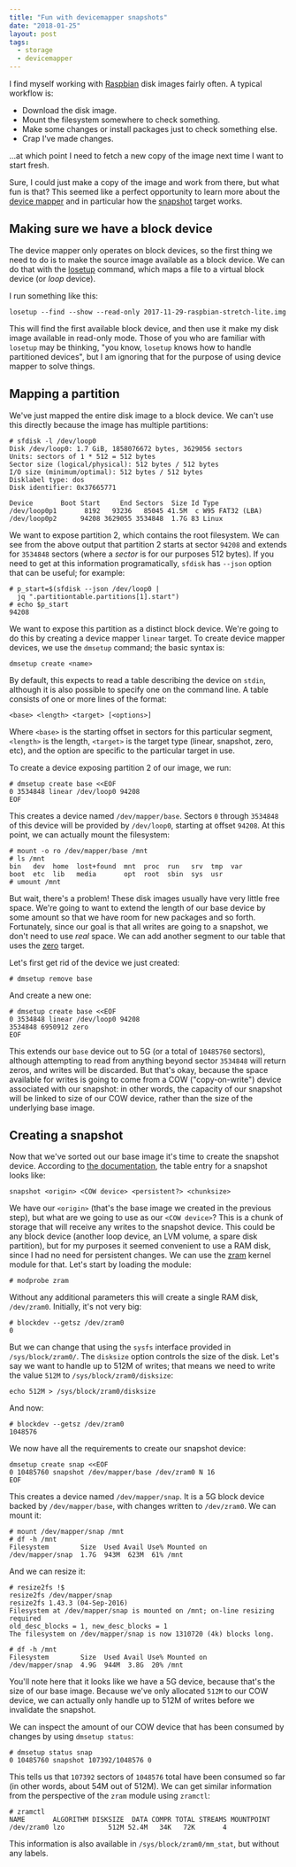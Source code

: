 ```yaml
---
title: "Fun with devicemapper snapshots"
date: "2018-01-25"
layout: post
tags:
  - storage
  - devicemapper
---
```


I find myself working with [Raspbian][] disk images fairly often. A
typical workflow is:

[raspbian]: https://www.raspberrypi.org/downloads/raspbian/

- Download the disk image.
- Mount the filesystem somewhere to check something.
- Make some changes or install packages just to check something else.
- Crap I've made changes.

...at which point I need to fetch a new copy of the image next time I
want to start fresh.

Sure, I could just make a copy of the image and work from there, but
what fun is that? This seemed like a perfect opportunity to learn more
about the [device mapper][] and in particular how the [snapshot][]
target works.

[device mapper]: https://www.kernel.org/doc/Documentation/device-mapper/
[snapshot]: https://www.kernel.org/doc/Documentation/device-mapper/snapshot.txt

## Making sure we have a block device

The device mapper only operates on block devices, so the first thing
we need to do is to make the source image available as a block device.
We can do that with the [losetup][] command, which maps a file to a
virtual block device (or *loop* device).

[losetup]: http://manpages.ubuntu.com/manpages/xenial/man8/losetup.8.html

I run something like this:

    losetup --find --show --read-only 2017-11-29-raspbian-stretch-lite.img

This will find the first available block device, and then use it make
my disk image available in read-only mode. Those of you who are
familiar with `losetup` may be thinking, "you know, `losetup` knows
how to handle partitioned devices", but I am ignoring that for the
purpose of using device mapper to solve things.

## Mapping a partition

We've just mapped the entire disk image to a block device. We can't
use this directly because the image has multiple partitions:

    # sfdisk -l /dev/loop0
    Disk /dev/loop0: 1.7 GiB, 1858076672 bytes, 3629056 sectors
    Units: sectors of 1 * 512 = 512 bytes
    Sector size (logical/physical): 512 bytes / 512 bytes
    I/O size (minimum/optimal): 512 bytes / 512 bytes
    Disklabel type: dos
    Disk identifier: 0x37665771

    Device       Boot Start     End Sectors  Size Id Type
    /dev/loop0p1       8192   93236   85045 41.5M  c W95 FAT32 (LBA)
    /dev/loop0p2      94208 3629055 3534848  1.7G 83 Linux

We want  to expose partition 2, which contains the root filesystem. We
can see from the above output that partition 2 starts at sector
`94208` and extends for `3534848` sectors (where a *sector* is for our
purposes 512 bytes). If you need to get at this information
programatically, `sfdisk` has `--json` option that can be useful; for
example:

    # p_start=$(sfdisk --json /dev/loop0 |
      jq ".partitiontable.partitions[1].start")
    # echo $p_start
    94208

We want to expose this partition as a distinct block device. We're
going to do this by creating a device mapper `linear` target. To
create device mapper devices, we use the `dmsetup` command; the basic
syntax is:

    dmsetup create <name>

By default, this expects to read a table describing the device on
`stdin`, although it is also possible to specify one on the command
line. A table consists of one or more lines of the format:

    <base> <length> <target> [<options>]

Where `<base>` is the starting offset in sectors for this particular
segment, `<length>` is the length, `<target>` is the target type
(linear, snapshot, zero, etc), and the option are specific to the
particular target in use.

To create a device exposing partition 2 of our image, we run:

    # dmsetup create base <<EOF
    0 3534848 linear /dev/loop0 94208
    EOF

This creates a device named `/dev/mapper/base`. Sectors `0` through
`3534848` of this device will be provided by `/dev/loop0`, starting at
offset `94208`. At this point, we can actually mount the filesystem:

    # mount -o ro /dev/mapper/base /mnt
    # ls /mnt
    bin   dev  home  lost+found  mnt  proc  run   srv  tmp  var
    boot  etc  lib   media       opt  root  sbin  sys  usr
    # umount /mnt

But wait, there's a problem! These disk images usually have very
little free space. We're going to want to extend the length of our
base device by some amount so that we have room for new packages and
so forth. Fortunately, since our goal is that all writes are going to
a snapshot, we don't need to use *real* space. We can add another
segment to our table that uses the [zero][] target.

[zero]: https://www.kernel.org/doc/Documentation/device-mapper/zero.txt

Let's first get rid of the device we just created:

    # dmsetup remove base

And create a new one:

    # dmsetup create base <<EOF
    0 3534848 linear /dev/loop0 94208
    3534848 6950912 zero
    EOF

This extends our `base` device out to 5G (or a total of `10485760`
sectors), although attempting to read from anything beyond sector
`3534848` will return zeros, and writes will be discarded. But that's
okay, because the space available for writes is going to come from a
COW ("copy-on-write") device associated with our snapshot: in other
words, the capacity of our snapshot will be linked to size of our COW
device, rather than the size of the underlying base image.

## Creating a snapshot

Now that we've sorted out our base image it's time to create the
snapshot device. According to [the documentation][snapshot], the
table entry for a snapshot looks like:

    snapshot <origin> <COW device> <persistent?> <chunksize>

We have our `<origin>` (that's the base image we created in the
previous step), but what are we going to use as our `<COW device>`?
This is a chunk of storage that will receive any writes to the
snapshot device. This could be any block device (another loop device,
an LVM volume, a spare disk partition), but for my purposes it seemed
convenient to use a RAM disk, since I had no need for persistent
changes. We can use the [zram][] kernel module for that. Let's start
by loading the module:

[zram]: https://www.kernel.org/doc/Documentation/blockdev/zram.txt

    # modprobe zram

Without any additional parameters this will create a single RAM disk,
`/dev/zram0`. Initially, it's not very big:

    # blockdev --getsz /dev/zram0
    0

But we can change that using the `sysfs` interface provided in
`/sys/block/zram0/`. The `disksize` option controls the size of the
disk. Let's say we want to handle up to 512M of writes; that means we
need to write the value `512M` to `/sys/block/zram0/disksize`:

    echo 512M > /sys/block/zram0/disksize

And now:

    # blockdev --getsz /dev/zram0
    1048576

We now have all the requirements to create our snapshot device:

    dmsetup create snap <<EOF
    0 10485760 snapshot /dev/mapper/base /dev/zram0 N 16
    EOF

This creates a device named `/dev/mapper/snap`. It is a 5G block
device backed by `/dev/mapper/base`, with changes written to
`/dev/zram0`. We can mount it:

    # mount /dev/mapper/snap /mnt
    # df -h /mnt
    Filesystem        Size  Used Avail Use% Mounted on
    /dev/mapper/snap  1.7G  943M  623M  61% /mnt

And we can resize it:

    # resize2fs !$
    resize2fs /dev/mapper/snap
    resize2fs 1.43.3 (04-Sep-2016)
    Filesystem at /dev/mapper/snap is mounted on /mnt; on-line resizing required
    old_desc_blocks = 1, new_desc_blocks = 1
    The filesystem on /dev/mapper/snap is now 1310720 (4k) blocks long.

    # df -h /mnt
    Filesystem        Size  Used Avail Use% Mounted on
    /dev/mapper/snap  4.9G  944M  3.8G  20% /mnt

You'll note here that it looks like we have a 5G device, because
that's the size of our base image. Because we've only allocated
`512M` to our COW device, we can actually only handle up to 512M of
writes before we invalidate the snapshot.

We can inspect the amount of our COW device that has been consumed by
changes by using `dmsetup status`:

    # dmsetup status snap
    0 10485760 snapshot 107392/1048576 0

This tells us that `107392` sectors of `1048576` total have been
consumed so far (in other words, about 54M out of 512M). We can get
similar information from the perspective of the `zram` module using
`zramctl`:

    # zramctl
    NAME       ALGORITHM DISKSIZE  DATA COMPR TOTAL STREAMS MOUNTPOINT
    /dev/zram0 lzo           512M 52.4M   34K   72K       4

This information is also available in `/sys/block/zram0/mm_stat`, but
without any labels.
